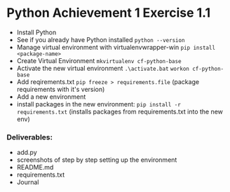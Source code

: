 # Python Achievement 1 Exercise 1.1

- Install Python
- See if you already have Python installed `python --version`
- Manage virtual environment with virtualenvwrapper-win `pip install <package-name>`
- Create Virtual Environment `mkvirtualenv cf-python-base`
- Activate the new virtual environment `.\activate.bat` `workon cf-python-base`
- Add reqirements.txt `pip freeze > requirements.file`
  (package requirements with it's version)
- Add a new environment
- install packages in the new environment:
  `pip install -r requirements.txt` (installs packages from requirements.txt into the new env)

### Deliverables:

- add.py
- screenshots of step by step setting up the environment
- README.md
- requirements.txt
- Journal
